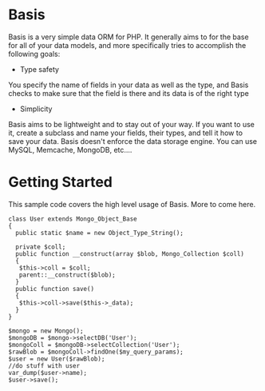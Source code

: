 Basis
============

Basis is a very simple data ORM for PHP. It generally aims to for the base for all of your data models, and more specifically tries to accomplish the following goals:

- Type safety

You specify the name of fields in your data as well as the type, and Basis checks to make sure that the field is there and its data is of the right type

- Simplicity

Basis aims to be lightweight and to stay out of your way. If you want to use it, create a subclass and name your fields, their types, and tell it how to save your data. Basis doesn't enforce the data storage engine. You can use MySQL, Memcache, MongoDB, etc....

Getting Started
===============

This sample code covers the high level usage of Basis. More to come here.

    class User extends Mongo_Object_Base
    {
      public static $name = new Object_Type_String();
  
      private $coll;
      public function __construct(array $blob, Mongo_Collection $coll)
      {
       $this->coll = $coll;
       parent::__construct($blob);
      }
      public function save()
      {
       $this->coll->save($this->_data);
      }
    }

    $mongo = new Mongo();
    $mongoDB = $mongo->selectDB('User');
    $mongoColl = $mongoDB->selectCollection('User');
    $rawBlob = $mongoColl->findOne($my_query_params);
    $user = new User($rawBlob);
    //do stuff with user
    var_dump($user->name);
    $user->save();


